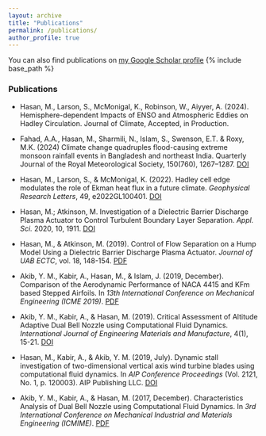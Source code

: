 ```yaml
---
layout: archive
title: "Publications"
permalink: /publications/
author_profile: true
---
```


You can also find publications on [my Google Scholar profile](https://scholar.google.com/citations?user=778TpDwAAAAJ&hl=en)
{% include base_path %}

<!-- 
{% for post in site.publications reversed %}
  {% include archive-single.html %}
{% endfor %}
-->

### Publications

- Hasan, M., Larson, S., McMonigal, K., Robinson, W., Aiyyer, A. (2024). Hemisphere-dependent Impacts of ENSO and Atmospheric Eddies on Hadley Circulation. Journal of Climate, Accepted, in Production.

- Fahad, A.A., Hasan, M., Sharmili, N., Islam, S., Swenson, E.T. & Roxy, M.K. (2024) Climate change quadruples flood-causing extreme monsoon rainfall events in Bangladesh and northeast India. Quarterly Journal of the Royal Meteorological Society, 150(760), 1267–1287. [DOI](https://doi.org/10.1002/qj.4645)

- Hasan, M., Larson, S., & McMonigal, K. (2022). Hadley cell edge modulates the role of Ekman heat flux in a future climate. *Geophysical Research Letters*, 49, e2022GL100401. [DOI](https://doi.org/10.1029/2022GL100401)

- Hasan, M.; Atkinson, M. Investigation of a Dielectric Barrier Discharge Plasma Actuator to Control Turbulent Boundary Layer Separation. *Appl. Sci.* 2020, 10, 1911. [DOI](https://doi.org/10.3390/app10061911)

- Hasan, M., & Atkinson, M. (2019). Control of Flow Separation on a Hump Model Using a Dielectric Barrier Discharge Plasma Actuator. *Journal of UAB ECTC*, vol. 18, 148-154. [PDF](https://www.researchgate.net/publication/341464232_CONTROL_OF_FLOW_SEPARATION_ON_A_HUMP_MODEL_USING_A_DIELECTRIC_BARRIER_DISCHARGE_PLASMA_ACTUATOR)

- Akib, Y. M., Kabir, A., Hasan, M., & Islam, J. (2019, December). Comparison of the Aerodynamic Performance of NACA 4415 and KFm based Stepped Airfoils. In *13th International Conference on Mechanical Engineering (ICME 2019)*. [PDF](https://pubs.aip.org/aip/acp/article-abstract/2324/1/040003/1027382/Comparison-of-the-aerodynamic-performance-of-NACA?redirectedFrom=fulltext)

- Akib, Y. M., Kabir, A., & Hasan, M. (2019). Critical Assessment of Altitude Adaptive Dual Bell Nozzle using Computational Fluid Dynamics. *International Journal of Engineering Materials and Manufacture*, 4(1), 15-21. [DOI](https://doi.org/10.26776/ijemm.04.01.2019.02)

- Hasan, M., Kabir, A., & Akib, Y. M. (2019, July). Dynamic stall investigation of two-dimensional vertical axis wind turbine blades using computational fluid dynamics. In *AIP Conference Proceedings* (Vol. 2121, No. 1, p. 120003). AIP Publishing LLC. [DOI](https://doi.org/10.1063/1.5115940)

- Akib, Y. M., Kabir, A., & Hasan, M. (2017, December). Characteristics Analysis of Dual Bell Nozzle using Computational Fluid Dynamics. In *3rd International Conference on Mechanical Industrial and Materials Engineering (ICMIME)*. [PDF](https://www.researchgate.net/publication/322152808_Characteristics_Analysis_of_Dual_Bell_Nozzle_using_Computational_Fluid_Dynamics)
